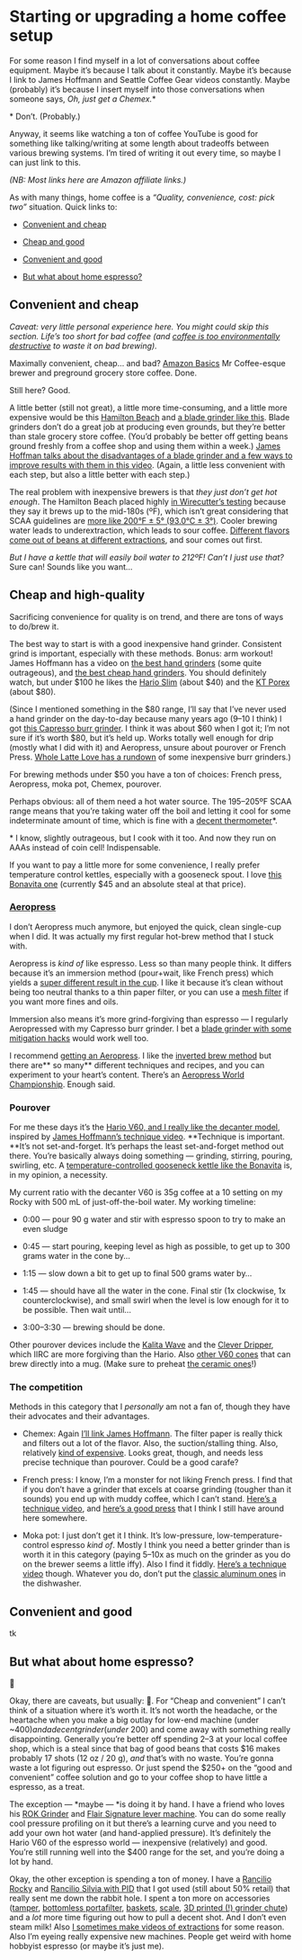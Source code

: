 
# Starting or upgrading a home coffee setup

For some reason I find myself in a lot of conversations about coffee equipment. Maybe it’s because I talk about it constantly. Maybe it’s because I link to James Hoffmann and Seattle Coffee Gear videos constantly. Maybe (probably) it’s because I insert myself into those conversations when someone says, *Oh, just get a Chemex.*\* 

\* Don’t. (Probably.)

Anyway, it seems like watching a ton of coffee YouTube is good for something like talking/writing at some length about tradeoffs between various brewing systems. I’m tired of writing it out every time, so maybe I can just link to this.

*(NB: Most links here are Amazon affiliate links.)*

As with many things, home coffee is a *“Quality, convenience, cost: pick two”* situation. Quick links to:

* [Convenient and cheap](#convenient-and-cheap)

* [Cheap and good](#cheap-and-high-quality)

* [Convenient and good](#convenient-and-good)

* [But what about home espresso?](#but-what-about-home-espresso)

## Convenient and cheap

*Caveat: very little personal experience here. You might could skip this section. Life’s too short for bad coffee (and [coffee is too environmentally destructive](https://www.sustainablebusinesstoolkit.com/environmental-impact-coffee-trade/) to waste it on bad brewing).*

Maximally convenient, cheap… and bad? [Amazon Basics](https://amzn.to/31HBMjC) Mr Coffee-esque brewer and preground grocery store coffee. Done. 

Still here? Good.

A little better (still not great), a little more time-consuming, and a little more expensive would be this [Hamilton Beach](https://amzn.to/2OFG31J) and [a blade grinder like this](https://www.amazon.com/dp/B00004SPEU/). Blade grinders don’t do a great job at producing even grounds, but they’re better than stale grocery store coffee. (You’d probably be better off getting beans ground freshly from a coffee shop and using them within a week.) [James Hoffman talks about the disadvantages of a blade grinder and a few ways to improve results with them in this video](https://www.youtube.com/watch?v=3y7d-5KWHCU). (Again, a little less convenient with each step, but also a little better with each step.)

The real problem with inexpensive brewers is that *they just don’t get hot enough*. The Hamilton Beach placed highly [in Wirecutter’s testing](https://thewirecutter.com/reviews/best-cheap-coffee-maker/) because they say it brews up to the mid-180s (ºF), which isn’t great considering that SCAA guidelines are [more like 200°F ± 5° (93.0°C ± 3°)](http://scaa.org/?page=resources&d=brewing-best-practices&source=post_page---------------------------). Cooler brewing water leads to underextraction, which leads to sour coffee. [Different flavors come out of beans at different extractions](https://twitter.com/baristahustle/status/688798303052378112), and sour comes out first.

*But I have a kettle that will easily boil water to 212ºF! Can’t I just use that?* Sure can! Sounds like you want…

## Cheap and high-quality

Sacrificing convenience for quality is on trend, and there are tons of ways to do/brew it.

The best way to start is with a good inexpensive hand grinder. Consistent grind is important, especially with these methods. Bonus: arm workout! James Hoffmann has a video on [the best hand grinders](https://www.youtube.com/watch?v=dn9OuRl1F3k) (some quite outrageous), and [the best cheap hand grinders](https://www.youtube.com/watch?v=QLEBfom0mhM). You should definitely watch, but under $100 he likes the [Hario Slim](https://amzn.to/2tK8pAu) (about $40) and the [KT Porex](https://amzn.to/2tRUvMU) (about $80).

(Since I mentioned something in the $80 range, I’ll say that I’ve never used a hand grinder on the day-to-day because many years ago (9–10 I think) I got [this Capresso burr grinder](https://amzn.to/3buawJT). I think it was about $60 when I got it; I’m not sure if it’s worth $80, but it’s held up. Works totally well enough for drip (mostly what I did with it) and Aeropress, unsure about pourover or French Press. [Whole Latte Love has a rundown](https://www.youtube.com/watch?v=Stq0QvTDzIk&feature=emb_title) of some inexpensive burr grinders.)

For brewing methods under $50 you have a ton of choices: French press, Aeropress, moka pot, Chemex, pourover.

Perhaps obvious: all of them need a hot water source. The 195–205ºF SCAA range means that you’re taking water off the boil and letting it cool for some indeterminate amount of time, which is fine with a [decent thermometer](https://www.thermoworks.com/Thermapen-Mk4)\*.

\* I know, slightly outrageous, but I cook with it too. And now they run on AAAs instead of coin cell! Indispensable.

If you want to pay a little more for some convenience, I really prefer temperature control kettles, especially with a gooseneck spout. I love [this Bonavita one](https://amzn.to/37mqWAx) (currently $45 and an absolute steal at that price).

### [Aeropress](https://amzn.to/3bskRpD)

I don’t Aeropress much anymore, but enjoyed the quick, clean single-cup when I did. It was actually my first regular hot-brew method that I stuck with.

Aeropress is *kind of* like espresso. Less so than many people think. It differs because it’s an immersion method (pour+wait, like French press) which yields a [super different result in the cup](https://coffeeadastra.com/2019/07/16/why-do-percolation-and-immersion-coffee-taste-so-different/). I like it because it’s clean without being too neutral thanks to a thin paper filter, or you can use a [mesh filter](https://amzn.to/39pYoHV) if you want more fines and oils.

Immersion also means it’s more grind-forgiving than espresso — I regularly Aeropressed with my Capresso burr grinder. I bet a [blade grinder with some mitigation hacks](https://www.youtube.com/watch?v=3y7d-5KWHCU) would work well too.

I recommend [getting an Aeropress](https://amzn.to/3bskRpD). I like the [inverted brew method](https://www.perfectdailygrind.com/2016/07/inverted-traditional-video-aeropress-brew-method/) but there are** so many** different techniques and recipes, and you can experiment to your heart’s content. There’s an [Aeropress World Championship](https://www.worldaeropresschampionship.com/recipes). Enough said.

### Pourover

For me these days it’s the [Hario V60, and I really like the decanter model](https://amzn.to/2Sjhrhx), inspired by [James Hoffmann’s technique video](https://www.youtube.com/watch?v=AI4ynXzkSQo). **Technique is important. **It’s not set-and-forget. It’s perhaps the least set-and-forget method out there. You’re basically always doing something — grinding, stirring, pouring, swirling, etc. A [temperature-controlled gooseneck kettle like the Bonavita](https://amzn.to/37iRLWu) is, in my opinion, a necessity.

My current ratio with the decanter V60 is 35g coffee at a 10 setting on my Rocky with 500 mL of just-off-the-boil water. My working timeline:

* 0:00 — pour 90 g water and stir with espresso spoon to try to make an even sludge

* 0:45 — start pouring, keeping level as high as possible, to get up to 300 grams water in the cone by…

* 1:15 — slow down a bit to get up to final 500 grams water by…

* 1:45 — should have all the water in the cone. Final stir (1x clockwise, 1x counterclockwise), and small swirl when the level is low enough for it to be possible. Then wait until…

* 3:00–3:30 — brewing should be done.

Other pourover devices include the [Kalita Wave](https://amzn.to/37lrKFU) and the [Clever Dripper](https://amzn.to/2Sh6XPu), which IIRC are more forgiving than the Hario. Also [other V60 cones](https://amzn.to/31MgZvh) that can brew directly into a mug. (Make sure to preheat [the ceramic ones](https://amzn.to/2Sj0Ji5)!)

### The competition

Methods in this category that I *personally* am not a fan of, though they have their advocates and their advantages.

* Chemex: Again [I’ll link James Hoffmann](https://www.youtube.com/watch?v=ikt-X5x7yoc). The filter paper is really thick and filters out a lot of the flavor. Also, the suction/stalling thing. Also, relatively [kind of expensive](https://amzn.to/2UJZo5M). Looks great, though, and needs less precise technique than pourover. Could be a good carafe?

* French press: I know, I’m a monster for not liking French press. I find that if you don’t have a grinder that excels at coarse grinding (tougher than it sounds) you end up with muddy coffee, which I can’t stand. [Here’s a technique video](https://www.youtube.com/watch?v=st571DYYTR8), and [here’s a good press](https://amzn.to/39kJlPI) that I think I still have around here somewhere.

* Moka pot: I just don’t get it I think. It’s low-pressure, low-temperature-control espresso *kind of*. Mostly I think you need a better grinder than is worth it in this category (paying 5–10x as much on the grinder as you do on the brewer seems a little iffy). Also I find it fiddly. [Here’s a technique video](https://www.chefsteps.com/activities/awesome-espresso-hack-how-to-make-great-coffee-with-a-moka-pot) though. Whatever you do, don’t put the [classic aluminum ones](https://amzn.to/2UHHFf7) in the dishwasher.

## Convenient and good

tk

## But what about home espresso?

😬

Okay, there are caveats, but usually: 😬. For “Cheap and convenient” I can’t think of a situation where it’s worth it. It’s not worth the headache, or the heartache when you make a big outlay for low-end machine (under ~$400) and a decent grinder (under ~$200) and come away with something really disappointing. Generally you’re better off spending $2–$3 at your local coffee shop, which is a steal since that bag of good beans that costs $16 makes probably 17 shots (12 oz / 20 g), *and* that’s with no waste. You’re gonna waste a lot figuring out espresso. Or just spend the $250+ on the “good and convenient” coffee solution and go to your coffee shop to have little a espresso, as a treat.

The exception — *maybe — *is doing it by hand. I have a friend who loves his [ROK Grinder](https://amzn.to/2SwmwBW) and [Flair Signature lever machine](https://amzn.to/2UEvH65). You can do some really cool pressure profiling on it but there’s a learning curve and you need to add your own hot water (and hand-applied pressure). It’s definitely the Hario V60 of the espresso world — inexpensive (relatively) and good. You’re still running well into the $400 range for the set, and you’re doing a lot by hand.

Okay, the other exception is spending a ton of money. I have a [Rancilio Rocky](https://amzn.to/2w6Uaqh) and [Rancilio Silvia with PID](https://amzn.to/2OICg3O) that I got used (still about 50% retail) that really sent me down the rabbit hole. I spent a ton more on accessories ([tamper](https://decentespresso.com/tamper), [bottomless portafilter](https://amzn.to/2uFyYXY), [baskets](https://decentespresso.com/basket), [scale](https://amzn.to/39s9LPK), [3D printed (!) grinder chute](https://www.shapeways.com/product/4ZTQPFGR9/rancilio-rocky-improved-chute?optionId=41032930&li=shops)) and a *lot* more time figuring out how to pull a decent shot. And I don’t even steam milk! Also [I sometimes make videos of extractions](https://www.youtube.com/playlist?list=PL9W41qUmCZ_zymteow2E9fM1LqOVRuJIR) for some reason. Also I’m eyeing really expensive new machines. People get weird with home hobbyist espresso (or maybe it’s just me).
